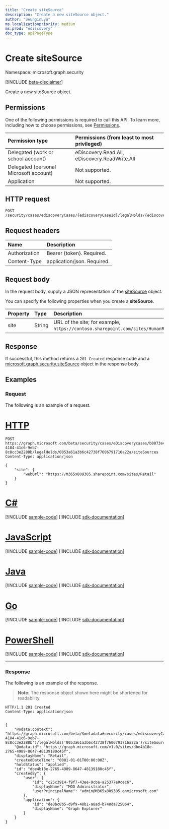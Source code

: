 ```yaml
---
title: "Create siteSource"
description: "Create a new siteSource object."
author: "SeunginLyu"
ms.localizationpriority: medium
ms.prod: "ediscovery"
doc_type: apiPageType
---
```


# Create siteSource
Namespace: microsoft.graph.security

[!INCLUDE [beta-disclaimer](../../includes/beta-disclaimer.md)]

Create a new siteSource object.

## Permissions
One of the following permissions is required to call this API. To learn more, including how to choose permissions, see [Permissions](/graph/permissions-reference).

|Permission type|Permissions (from least to most privileged)|
|:---|:---|
|Delegated (work or school account)|eDiscovery.Read.All, eDiscovery.ReadWrite.All|
|Delegated (personal Microsoft account)|Not supported.|
|Application|Not supported.|

## HTTP request

<!-- {
  "blockType": "ignored"
}
-->
``` http
POST /security/cases/ediscoveryCases/{ediscoveryCaseId}/legalHolds/{ediscoveryHoldPolicyId}/siteSources
```

## Request headers
|Name|Description|
|:---|:---|
|Authorization|Bearer {token}. Required.|
|Content-Type|application/json. Required.|

## Request body
In the request body, supply a JSON representation of the [siteSource](../resources/security-sitesource.md) object.

You can specify the following properties when you create a **siteSource**.

|Property|Type|Description|
|:---|:---|:---|
|site|String|URL of the site; for example, `https://contoso.sharepoint.com/sites/HumanResources`.|

## Response

If successful, this method returns a `201 Created` response code and a [microsoft.graph.security.siteSource](../resources/security-sitesource.md) object in the response body.

## Examples

### Request
The following is an example of a request.

# [HTTP](#tab/http)
<!-- {
  "blockType": "request",
  "name": "create_sitesource_from_"
}
-->
``` http
POST https://graph.microsoft.com/beta/security/cases/eDiscoverycases/b0073e4e-4184-41c6-9eb7-8c8cc3e2288b/legalHolds/0053a61a3b6c42738f7606791716a22a/siteSources
Content-Type: application/json

{
    "site": {
        "webUrl": "https://m365x809305.sharepoint.com/sites/Retail"
    }
}
```
# [C#](#tab/csharp)
[!INCLUDE [sample-code](../includes/snippets/csharp/create-sitesource-from--csharp-snippets.md)]
[!INCLUDE [sdk-documentation](../includes/snippets/snippets-sdk-documentation-link.md)]

# [JavaScript](#tab/javascript)
[!INCLUDE [sample-code](../includes/snippets/javascript/create-sitesource-from--javascript-snippets.md)]
[!INCLUDE [sdk-documentation](../includes/snippets/snippets-sdk-documentation-link.md)]

# [Java](#tab/java)
[!INCLUDE [sample-code](../includes/snippets/java/create-sitesource-from--java-snippets.md)]
[!INCLUDE [sdk-documentation](../includes/snippets/snippets-sdk-documentation-link.md)]

# [Go](#tab/go)
[!INCLUDE [sample-code](../includes/snippets/go/create-sitesource-from--go-snippets.md)]
[!INCLUDE [sdk-documentation](../includes/snippets/snippets-sdk-documentation-link.md)]

# [PowerShell](#tab/powershell)
[!INCLUDE [sample-code](../includes/snippets/powershell/create-sitesource-from--powershell-snippets.md)]
[!INCLUDE [sdk-documentation](../includes/snippets/snippets-sdk-documentation-link.md)]

---



### Response
The following is an example of the response.
>**Note:** The response object shown here might be shortened for readability.
<!-- {
  "blockType": "response",
  "truncated": true,
  "@odata.type": "microsoft.graph.security.siteSource"
}
-->
``` http
HTTP/1.1 201 Created
Content-Type: application/json


{
    "@odata.context": "https://graph.microsoft.com/beta/$metadata#security/cases/ediscoveryCases('b0073e4e-4184-41c6-9eb7-8c8cc3e2288b')/legalHolds('0053a61a3b6c42738f7606791716a22a')/siteSources/$entity",
    "@odata.id": "https://graph.microsoft.com/v1.0/sites/dbe4b18e-2765-4989-8647-48139180c45f",
    "displayName": "Retail",
    "createdDateTime": "0001-01-01T00:00:00Z",
    "holdStatus": "applied",
    "id": "dbe4b18e-2765-4989-8647-48139180c45f",
    "createdBy": {
        "user": {
            "id": "c25c3914-f9f7-43ee-9cba-a25377e0cec6",
            "displayName": "MOD Administrator",
            "userPrincipalName": "admin@M365x809305.onmicrosoft.com"
        },
        "application": {
            "id": "de8bc8b5-d9f9-48b1-a8ad-b748da725064",
            "displayName": "Graph Explorer"
        }
    }
}
```
